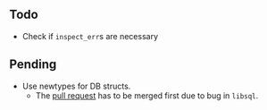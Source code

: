 ## Todo

- Check if `inspect_err`s are necessary

## Pending

- Use newtypes for DB structs.
    - The [pull request](https://github.com/tursodatabase/libsql/pull/1779) has to be merged first due to bug in
      `libsql`.
